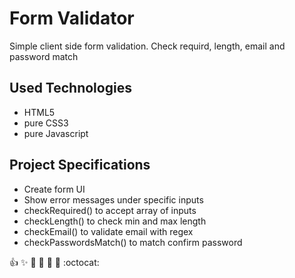 # Form Validator 

Simple client side form validation. Check requird, length, email and password match

## Used Technologies
* HTML5
* pure CSS3
* pure Javascript

## Project Specifications

- Create form UI
- Show error messages under specific inputs
- checkRequired() to accept array of inputs
- checkLength() to check min and max length
- checkEmail() to validate email with regex
- checkPasswordsMatch() to match confirm password



:+1: :sparkles: :camel: :tada:
:rocket: :metal: :octocat: